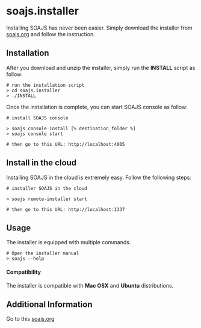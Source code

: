 # soajs.installer

Installing SOAJS has never been easier. Simply download the installer from [soajs.org](https://soajsorg.atlassian.net/wiki/spaces/IN/overview) and follow the instruction.

## Installation
After you download and unzip the installer, simply run the **INSTALL** script as follow:
```
# run the installation script
> cd soajs.installer
> ./INSTALL
```

Once the installation is complete, you can start SOAJS console as follow:

```
# install SOAJS console

> soajs console install [% destination_folder %]
> soajs console start

# then go to this URL: http://localhost:4005
```

## Install in the cloud

Installing SOAJS in the cloud is extremely easy. Follow the following steps:
```
# installer SOAJS in the cloud

> soajs remote-installer start

# then go to this URL: http://localhost:1337
```


## Usage
The installer is equipped with multiple commands.
```
# Open the installer manual
> soajs --help
``` 

####  Compatibility
The installer is compatible with **Mac OSX** and **Ubuntu** distributions.

## Additional Information
Go to this [soajs.org](https://soajsorg.atlassian.net/wiki/spaces/IN/overview)
